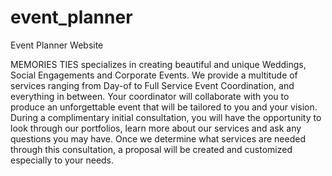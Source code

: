 # event_planner
 Event Planner Website


MEMORIES TIES specializes in creating beautiful and unique Weddings, Social Engagements and Corporate Events. We provide a multitude of services ranging from Day-of to Full Service Event Coordination, and everything in between. Your coordinator will collaborate with you to produce an unforgettable event that will be tailored to you and your vision. During a complimentary initial consultation, you will have the opportunity to look through our portfolios, learn more about our services and ask any questions you may have. Once we determine what services are needed through this consultation, a proposal will be created and customized especially to your needs.
